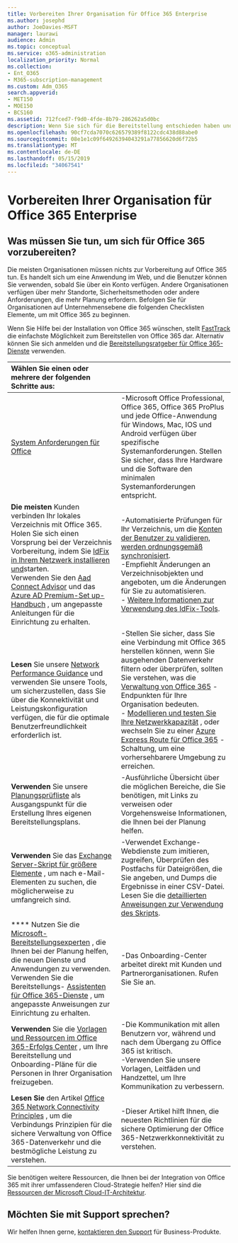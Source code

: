 ```yaml
---
title: Vorbereiten Ihrer Organisation für Office 365 Enterprise
ms.author: josephd
author: JoeDavies-MSFT
manager: laurawi
audience: Admin
ms.topic: conceptual
ms.service: o365-administration
localization_priority: Normal
ms.collection:
- Ent_O365
- M365-subscription-management
ms.custom: Adm_O365
search.appverid:
- MET150
- MOE150
- BCS160
ms.assetid: 712fced7-f9d0-4fde-8b79-286262a5d0bc
description: Wenn Sie sich für die Bereitstellung entschieden haben und nicht das finden, was Sie in unseren grundlegenden Bereitstellungsschritten benötigen, ist dies der richtige Ausgangspunkt.
ms.openlocfilehash: 90cf7cda7070c626579389f8122cdc438d88abe0
ms.sourcegitcommit: 08e1e1c09f64926394043291a77856620d6f72b5
ms.translationtype: MT
ms.contentlocale: de-DE
ms.lasthandoff: 05/15/2019
ms.locfileid: "34067541"
---
```

# <a name="get-your-organization-ready-for-office-365-enterprise"></a>Vorbereiten Ihrer Organisation für Office 365 Enterprise

## <a name="what-do-you-need-to-do-to-get-ready-for-office-365"></a>Was müssen Sie tun, um sich für Office 365 vorzubereiten?

Die meisten Organisationen müssen nichts zur Vorbereitung auf Office 365 tun. Es handelt sich um eine Anwendung im Web, und die Benutzer können Sie verwenden, sobald Sie über ein Konto verfügen. Andere Organisationen verfügen über mehr Standorte, Sicherheitsmethoden oder andere Anforderungen, die mehr Planung erfordern. Befolgen Sie für Organisationen auf Unternehmensebene die folgenden Checklisten Elemente, um mit Office 365 zu beginnen.
  
Wenn Sie Hilfe bei der Installation von Office 365 wünschen, stellt [FastTrack](https://fasttrack.microsoft.com/office) die einfachste Möglichkeit zum Bereitstellen von Office 365 dar. Alternativ können Sie sich anmelden und die [Bereitstellungsratgeber für Office 365-Dienste](deployment-advisors-for-office-365.md) verwenden.
  
|**Wählen Sie einen oder mehrere der folgenden Schritte aus:**||
|:-----|:-----|
| [System Anforderungen für Office](https://products.office.com/office-system-requirements) |-Microsoft Office Professional, Office 365, Office 365 ProPlus und jede Office-Anwendung für Windows, Mac, IOS und Android verfügen über spezifische Systemanforderungen. Stellen Sie sicher, dass Ihre Hardware und die Software den minimalen Systemanforderungen entspricht.|
|**Die meisten** Kunden verbinden Ihr lokales Verzeichnis mit Office 365. Holen Sie sich einen Vorsprung bei der Verzeichnis Vorbereitung, indem Sie [IdFix in Ihrem Netzwerk installieren und](https://www.microsoft.com/download/details.aspx?id=36832)starten. <br> Verwenden Sie den [Aad Connect Advisor](https://aka.ms/aadconnectpwsync) und das [Azure AD Premium-Set up-Handbuch](https://aka.ms/aadpguidance) , um angepasste Anleitungen für die Einrichtung zu erhalten. <br> |-Automatisierte Prüfungen für Ihr Verzeichnis, um die [Konten der Benutzer zu validieren, werden ordnungsgemäß synchronisiert](https://support.office.com/article/Prepare-to-provision-users-through-directory-synchronization-to-Office-365-01920974-9e6f-4331-a370-13aea4e82b3e). <br> -Empfiehlt Änderungen an Verzeichnisobjekten und angeboten, um die Änderungen für Sie zu automatisieren. <br> - [Weitere Informationen zur Verwendung des IdFix-Tools](prepare-directory-attributes-for-synch-with-idfix.md). |
|**Lesen** Sie unsere [Network Performance Guidance](https://aka.ms/tune) und verwenden Sie unsere Tools, um sicherzustellen, dass Sie über die Konnektivität und Leistungskonfiguration verfügen, die für die optimale Benutzerfreundlichkeit erforderlich ist.  <br> | -Stellen Sie sicher, dass Sie eine Verbindung mit Office 365 herstellen können, wenn Sie ausgehenden Datenverkehr filtern oder überprüfen, sollten Sie verstehen, was die [Verwaltung von Office 365](https://support.office.com/article/Managing-Office-365-endpoints-99cab9d4-ef59-4207-9f2b-3728eb46bf9a) -Endpunkten für Ihre Organisation bedeuten.  <br>  - [Modellieren und testen Sie Ihre Netzwerkkapazität](https://support.office.com/article/Network-and-migration-planning-for-Office-365-f5ee6c33-bcd7-4b0b-b0f8-dc1d9fb8d132) , oder wechseln Sie zu einer [Azure Express Route für Office 365](https://support.office.com/article/Azure-ExpressRoute-for-Office-365-6d2534a2-c19c-4a99-be5e-33a0cee5d3bd) -Schaltung, um eine vorhersehbarere Umgebung zu erreichen.   |
|**Verwenden** Sie unsere [Planungsprüfliste](https://support.office.com/article/Deployment-planning-checklist-for-Office-365-5fa4f6ef-35ad-4840-91c1-4834df3df5a0) als Ausgangspunkt für die Erstellung Ihres eigenen Bereitstellungsplans.  <br> | -Ausführliche Übersicht über die möglichen Bereiche, die Sie benötigen, mit Links zu verweisen oder Vorgehensweise Informationen, die Ihnen bei der Planung helfen. |
|**Verwenden** Sie das [Exchange Server-Skript für größere Elemente](https://gallery.technet.microsoft.com/Exchange-Server-Large-Item-b9546cc6) , um nach e-Mail-Elementen zu suchen, die möglicherweise zu umfangreich sind.  <br> | -Verwendet Exchange-Webdienste zum imitieren, zugreifen, Überprüfen des Postfachs für Dateigrößen, die Sie angeben, und Dumps die Ergebnisse in einer CSV-Datei. Lesen Sie die [detaillierten Anweisungen zur Verwendung des Skripts](https://blogs.technet.com/b/mikehall/archive/2013/06/27/large-mail-item-script.aspx). |
|**** Nutzen Sie die [Microsoft-Bereitstellungsexperten](https://go.microsoft.com/fwlink/?LinkId=517115) , die Ihnen bei der Planung helfen, die neuen Dienste und Anwendungen zu verwenden.  <br> Verwenden Sie die Bereitstellungs- [Assistenten für Office 365-Dienste](https://support.office.com/article/Deployment-wizards-for-Office-365-services-165f46e8-3533-4d76-be57-97f81ebd40f2) , um angepasste Anweisungen zur Einrichtung zu erhalten.  <br> | -Das Onboarding-Center arbeitet direkt mit Kunden und Partnerorganisationen. Rufen Sie Sie an. |
|**Verwenden** Sie die [Vorlagen und Ressourcen im Office 365-Erfolgs Center](https://www.microsoft.com/fasttrack/resources) , um Ihre Bereitstellung und Onboarding-Pläne für die Personen in Ihrer Organisation freizugeben.  <br> | -Die Kommunikation mit allen Benutzern vor, während und nach dem Übergang zu Office 365 ist kritisch.  <br> -Verwenden Sie unsere Vorlagen, Leitfäden und Handzettel, um Ihre Kommunikation zu verbessern. |
|**Lesen Sie** den Artikel [Office 365 Network Connectivity Principles](https://aka.ms/o365networkingprinciples) , um die Verbindungs Prinzipien für die sichere Verwaltung von Office 365-Datenverkehr und die bestmögliche Leistung zu verstehen.  <br> | -Dieser Artikel hilft Ihnen, die neuesten Richtlinien für die sichere Optimierung der Office 365-Netzwerkkonnektivität zu verstehen. |
   
Sie benötigen weitere Ressourcen, die Ihnen bei der Integration von Office 365 mit ihrer umfassenderen Cloud-Strategie helfen? Hier sind die [Ressourcen der Microsoft Cloud-IT-Architektur](https://docs.microsoft.com/en-us/office365/enterprise/microsoft-cloud-it-architecture-resources).
  
## <a name="want-to-talk-with-support"></a>Möchten Sie mit Support sprechen?

Wir helfen Ihnen gerne, [kontaktieren den Support](https://support.office.com/article/32a17ca7-6fa0-4870-8a8d-e25ba4ccfd4b) für Business-Produkte.
